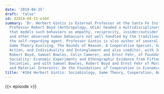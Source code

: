 ```yaml
---
date: '2019-04-15'
draft: 'false'
id: d2019-04-15-e164
summary: 'Dr. Herbert Gintis is External Professor at the Santa Fe Institute. He and
  Professor Robert Boyd (Anthropology, UCLA) headed a multidisciplinary research project
  that models such behaviors as empathy, reciprocity, insider/outsider behavior, vengefulness,
  and other observed human behaviors not well handled by the traditional model of
  the self-regarding agent. Professor Gintis is also author of several books including
  Game Theory Evolving, The Bounds of Reason, A Cooperative Species, Game Theory in
  Action, and Individuality and Entanglement and also coeditor, with Joe Henrich,
  Robert Boyd, Samuel Bowles, Colin Camerer, and Ernst Fehr, of Foundations of Human
  Sociality: Economic Experiments and Ethnographic Evidence from Fifteen Small-scale
  Societies, and with Samuel Bowles, Robert Boyd and Ernst Fehr of Moral Sentiments
  and Material Interests: On the Foundations of Cooperation in Economic Life.&nbsp;'
title: '#164 Herbert Gintis: Sociobiology, Game Theory, Cooperation, And Social Institutions'
---
```

{{< episode >}}
